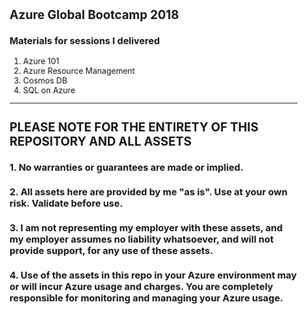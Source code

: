 ## Azure Global Bootcamp 2018
### Materials for sessions I delivered
1. Azure 101
2. Azure Resource Management
3. Cosmos DB
4. SQL on Azure

----------------------------------------------

## PLEASE NOTE FOR THE ENTIRETY OF THIS REPOSITORY AND ALL ASSETS
### 1. No warranties or guarantees are made or implied.
### 2. All assets here are provided by me "as is". Use at your own risk. Validate before use.
### 3. I am not representing my employer with these assets, and my employer assumes no liability whatsoever, and will not provide support, for any use of these assets.
### 4. Use of the assets in this repo in your Azure environment may or will incur Azure usage and charges. You are completely responsible for monitoring and managing your Azure usage.
